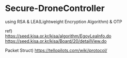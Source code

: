 # Secure-DroneController
using RSA &amp; LEA(Lightweight Encryption Algorithm) &amp; OTP


ref)  
https://seed.kisa.or.kr/kisa/algorithm/EgovLeaInfo.do  
https://seed.kisa.or.kr/kisa/Board/20/detailView.do  

Packet Struct)
https://tellopilots.com/wiki/protocol/  
